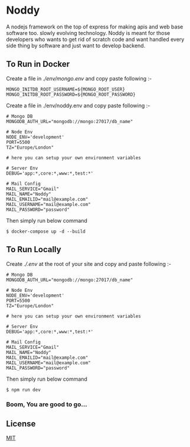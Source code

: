 # Noddy

A nodejs framework on the top of express for making apis and web base software too. slowly evolving technology. Noddy is meant for those developers who wants to get rid of scratch code and want handled every side thing by software and just want to develop backend.

## To Run in Docker

Create a file in _./env/mongo.env_ and copy paste following :-

```
MONGO_INITDB_ROOT_USERNAME=${MONGO_ROOT_USER}
MONGO_INITDB_ROOT_PASSWORD=${MONGO_ROOT_PASSWORD}
```

Create a file in ./env/noddy.env and copy paste following :-

```
# Mongo DB
MONGODB_AUTH_URL="mongodb://mongo:27017/db_name"

# Node Env
NODE_ENV='development'
PORT=5500
TZ="Europe/London"

# here you can setup your own environment variables

# Server Env
DEBUG='app:*,core:*,www:*,test:*'

# Mail Config
MAIL_SERVICE="Gmail"
MAIL_NAME="Noddy"
MAIL_EMAILID="mail@example.com"
MAIL_USERNAME="mail@example.com"
MAIL_PASSWORD="password"

```

Then simply run below command

```node
$ docker-compose up -d --build
```

## To Run Locally

Create _./.env_ at the root of your site and copy and paste following :-

```
# Mongo DB
MONGODB_AUTH_URL="mongodb://mongo:27017/db_name"

# Node Env
NODE_ENV='development'
PORT=5500
TZ="Europe/London"

# here you can setup your own environment variables

# Server Env
DEBUG='app:*,core:*,www:*,test:*'

# Mail Config
MAIL_SERVICE="Gmail"
MAIL_NAME="Noddy"
MAIL_EMAILID="mail@example.com"
MAIL_USERNAME="mail@example.com"
MAIL_PASSWORD="password"
```

Then simply run below command

```node
$ npm run dev
```

### Boom, You are good to go...

## License

[MIT](https://choosealicense.com/licenses/mit/)
